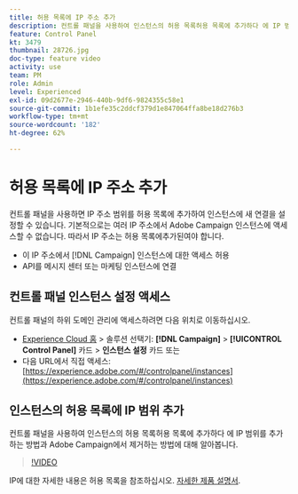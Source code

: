 ```yaml
---
title: 허용 목록에 IP 주소 추가
description: 컨트롤 패널을 사용하여 인스턴스의 허용 목록허용 목록에 추가하다 에 IP 범위를 추가하는 방법과 Adobe Campaign에서 제거하는 방법에 대해 알아봅니다.
feature: Control Panel
kt: 3479
thumbnail: 28726.jpg
doc-type: feature video
activity: use
team: PM
role: Admin
level: Experienced
exl-id: 09d2677e-2946-440b-9df6-9824355c58e1
source-git-commit: 1b1efe35c2ddcf379d1e847064ffa8be18d276b3
workflow-type: tm+mt
source-wordcount: '182'
ht-degree: 62%

---
```


# 허용 목록에 IP 주소 추가

컨트롤 패널을 사용하면 IP 주소 범위를 허용 목록에 추가하여 인스턴스에 새 연결을 설정할 수 있습니다. 기본적으로는 여러 IP 주소에서 Adobe Campaign 인스턴스에 액세스할 수 없습니다. 따라서 IP 주소는 허용 목록에추가된여야 합니다.

* 이 IP 주소에서 [!DNL Campaign] 인스턴스에 대한 액세스 허용
* API를 메시지 센터 또는 마케팅 인스턴스에 연결

## 컨트롤 패널 인스턴스 설정 액세스

컨트롤 패널의 하위 도메인 관리에 액세스하려면 다음 위치로 이동하십시오.

* [Experience Cloud 홈](https://experience.adobe.com/#/home) > 솔루션 선택기: **[!DNL Campaign]** > **[!UICONTROL Control Panel]** 카드 > **인스턴스 설정** 카드
또는
* 다음 URL에서 직접 액세스: [https://experience.adobe.com/#/controlpanel/instances](https://experience.adobe.com/#/controlpanel/instances)

## 인스턴스의 허용 목록에 IP 범위 추가

컨트롤 패널을 사용하여 인스턴스의 허용 목록허용 목록에 추가하다 에 IP 범위를 추가하는 방법과 Adobe Campaign에서 제거하는 방법에 대해 알아봅니다.

>[!VIDEO](https://video.tv.adobe.com/v/28726?quality=12&learn=0n)

IP에 대한 자세한 내용은 허용 목록을 참조하십시오. [자세한 제품 설명서](https://experienceleague.adobe.com/docs/control-panel/using/sftp-management/ip-range-allow-listing.html?lang=ko).
